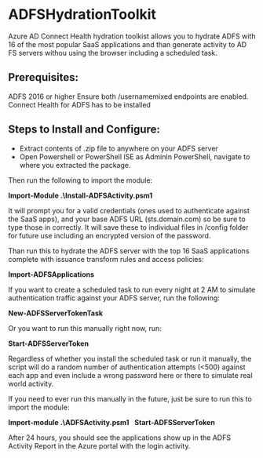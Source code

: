 # ADFSHydrationToolkit
Azure AD Connect Health hydration toolkist allows you to hydrate ADFS with 16 of the most popular SaaS applications and than generate activity to AD FS servers withou using the browser including a scheduled task.

## Prerequisites:
ADFS 2016 or higher
Ensure both /usernamemixed endpoints are enabled.
Connect Health for ADFS has to be installed

## Steps to Install and Configure:

 - Extract contents of .zip file to anywhere on your ADFS server
 - Open Powershell or PowerShell ISE as AdminIn PowerShell, navigate to where you extracted the package. 

Then run the following to import the module:

**Import-Module .\Install-ADFSActivity.psm1**

It will prompt you for a valid credentials (ones used to authenticate against the SaaS apps), and your base ADFS URL (sts.domain.com) so be sure to type those in correctly. It will save these to individual files in /config folder for future use including an encrypted version of the password. 

Than run this to hydrate the ADFS server with the top 16 SaaS applications complete with issuance transform rules and access policies:       

**Import-ADFSApplications**

If you want to create a scheduled task to run every night at 2 AM to simulate authentication traffic against your ADFS server, run the following:

**New-ADFSServerTokenTask**

Or you want to run this manually right now, run:

**Start-ADFSServerToken**

Regardless of whether you install the scheduled task or run it manually, the script will do a random number of authentication attempts (<500) against each app and even include a wrong password here or there to simulate real world activity. 

If you need to ever run this manually in the future, just be sure to run this to import the module:

**Import-module .\ADFSActivity.psm1** 
**Start-ADFSServerToken**

After 24 hours, you should see the applications show up in the ADFS Activity Report in the Azure portal with the login activity.
